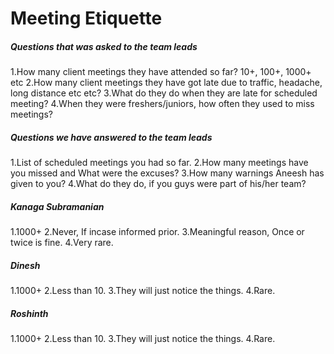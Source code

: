 # Meeting Etiquette

##### Questions that was asked to the team leads

1.How many client meetings they have attended so far? 10+, 100+, 1000+ etc
2.How many client meetings they have got late due to traffic, headache, long distance etc etc?
3.What do they do when they are late for scheduled meeting?
4.When they were freshers/juniors, how often they used to miss meetings?

##### Questions we have answered to the team leads

1.List of scheduled meetings you had so far.
2.How many meetings have you missed and What were the excuses?
3.How many warnings Aneesh has given to you?
4.What do they do, if you guys were part of his/her team?

##### Kanaga Subramanian

1.1000+
2.Never, If incase informed prior.
3.Meaningful reason, Once or twice is fine.
4.Very rare.

##### Dinesh

1.1000+
2.Less than 10.
3.They will just notice the things.
4.Rare.

##### Roshinth

1.1000+
2.Less than 10.
3.They will just notice the things.
4.Rare.

##### 






